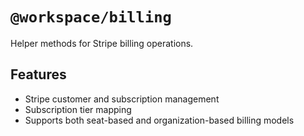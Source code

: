 # `@workspace/billing`

Helper methods for Stripe billing operations.

## Features

- Stripe customer and subscription management
- Subscription tier mapping
- Supports both seat-based and organization-based billing models
